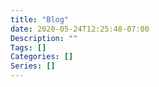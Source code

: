 ```yaml
---
title: "Blog"
date: 2020-05-24T12:25:48-07:00
Description: ""
Tags: []
Categories: []
Series: []
---
```

